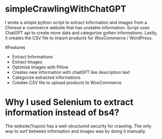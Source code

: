 # simpleCrawlingWithChatGPT
I wrote a simple python script to extract information and images from a Chinese e-commerce website that has unstable information. Script uses ChatGPT api to create more data and categorize gotten informations. Lastly, it creates the CSV file to import products for WooCommerce / WordPress.

#Features
- Extract Informations
- Extract Images
- Optimize Images with Pillow
- Creates new information with chatGPT like description text
- Categorize extracted informations
- Creates CSV file to upload products to WooCommerce

# Why I used Selenium to extract information instead of bs4?
The website(Yupoo) has a well-structured security for crawling. The only way to surf between information and images was by doing it manually.
